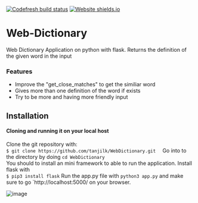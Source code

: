 [![Codefresh build status]( https://g.codefresh.io/api/badges/pipeline/noneidonthv/webdictionary?type=cf-1)]( https://g.codefresh.io/public/accounts/noneidonthv/pipelines/new/5f35a51f1aa459de0a67bb5b)  [![Website shields.io](https://img.shields.io/website-up-down-green-red/http/shields.io.svg)](https://webdictionaryflask.herokuapp.com/)
# Web-Dictionary
Web Dictionary Application on python with flask. Returns the definition of the given word in the input

### Features
 - Improve the "get_close_matches" to get the similiar word
 - Gives more than one definition of the word if exists
 - Try to be more and having more friendly input
 
## Installation
#### Cloning and running it on your local host
Clone the git repository with:  
`$ git clone https://github.com/tanjilk/WebDictionary.git  `
Go into to the directory by doing `cd WebDictionary`  
You should to install an mini framework to able to run the application. Install flask with   
`$ pip3 install flask`
Run the app.py file with `python3 app.py` and make sure to go `http://localhost:5000/ on your browser.  


![image](https://i.imgur.com/spPpfh3.jpg)
